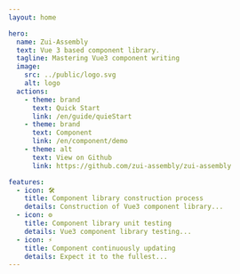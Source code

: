 ```yaml
---
layout: home

hero:
  name: Zui-Assembly
  text: Vue 3 based component library.
  tagline: Mastering Vue3 component writing
  image:
    src: ../public/logo.svg
    alt: logo
  actions:
    - theme: brand
      text: Quick Start
      link: /en/guide/quieStart
    - theme: brand
      text: Component
      link: /en/component/demo
    - theme: alt
      text: View on Github
      link: https://github.com/zui-assembly/zui-assembly

features:
  - icon: 🛠️
    title: Component library construction process
    details: Construction of Vue3 component library...
  - icon: ⚙️
    title: Component library unit testing
    details: Vue3 component library testing...
  - icon: ⚡️
    title: Component continuously updating
    details: Expect it to the fullest...
---
```

